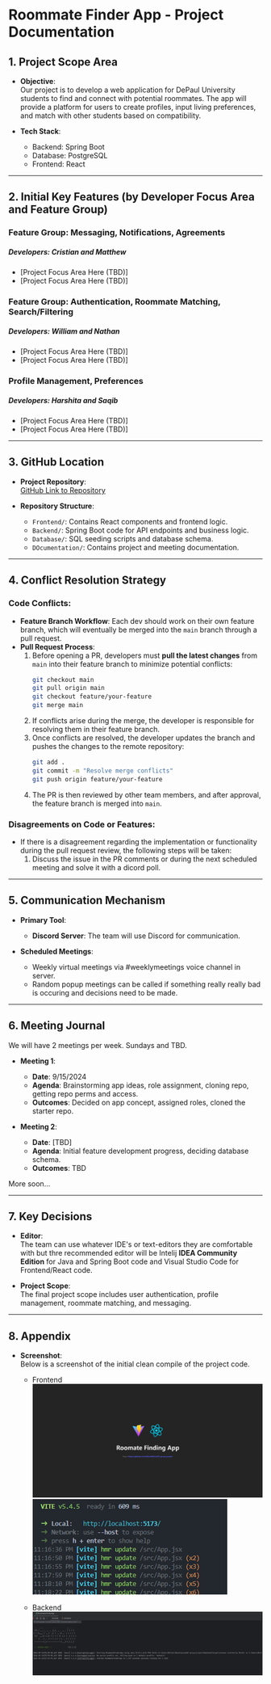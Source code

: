 

# **Roommate Finder App - Project Documentation**

## **1. Project Scope Area**
- **Objective**:  
  Our project is to develop a web application for DePaul University students to find and connect with potential roommates. The app will provide a platform for users to create profiles, input living preferences, and match with other students based on compatibility.
  
- **Tech Stack**:  
  - Backend: Spring Boot
  - Database: PostgreSQL
  - Frontend: React

---

## **2. Initial Key Features (by Developer Focus Area and Feature Group)**

### **Feature Group: Messaging, Notifications, Agreements**
##### Developers: Cristian and Matthew
- [Project Focus Area Here (TBD)]
- [Project Focus Area Here (TBD)]

### **Feature Group: Authentication, Roommate Matching, Search/Filtering**
##### Developers: William and Nathan
- [Project Focus Area Here (TBD)]
- [Project Focus Area Here (TBD)]

### **Profile Management, Preferences**
##### Developers: Harshita and Saqib
- [Project Focus Area Here (TBD)]
- [Project Focus Area Here (TBD)]

---

## **3. GitHub Location**
- **Project Repository**:  
  [GitHub Link to Repository](https://github.com/ileka2468/se452-group-project)
  
- **Repository Structure**:  
  - `Frontend/`: Contains React components and frontend logic.
  - `Backend/`:  Spring Boot code for API endpoints and business logic.
  - `Database/`: SQL seeding scripts and database schema.
  - `DOcumentation/`: Contains project and meeting documentation.

---

## **4. Conflict Resolution Strategy**
### **Code Conflicts**:
- **Feature Branch Workflow**: Each dev should work on their own feature branch, which will eventually be merged into the `main` branch through a pull request.
- **Pull Request Process**:
  1. Before opening a PR, developers must **pull the latest changes** from `main` into their feature branch to minimize potential conflicts:
     ```bash
     git checkout main
     git pull origin main
     git checkout feature/your-feature
     git merge main
     ```
  2. If conflicts arise during the merge, the developer is responsible for resolving them in their feature branch.
  3. Once conflicts are resolved, the developer updates the branch and pushes the changes to the remote repository:
     ```bash
     git add .
     git commit -m "Resolve merge conflicts"
     git push origin feature/your-feature
     ```
  4. The PR is then reviewed by other team members, and after approval, the feature branch is merged into `main`.
  
### **Disagreements on Code or Features**:
- If there is a disagreement regarding the implementation or functionality during the pull request review, the following steps will be taken:
  1. Discuss the issue in the PR comments or during the next scheduled meeting and solve it with a dicord poll.

---

## **5. Communication Mechanism**
- **Primary Tool**:  
  - **Discord Server**: The team will use Discord for communication.
  
- **Scheduled Meetings**:  
  - Weekly virtual meetings via #weeklymeetings voice channel in server.
  - Random popup meetings can be called if something really really bad is occuring and decisions need to be made.

---

## **6. Meeting Journal**
We will have 2 meetings per week. Sundays and TBD.
- **Meeting 1**:  
  - **Date**: 9/15/2024
  - **Agenda**: Brainstorming app ideas, role assignment, cloning repo, getting repo perms and access.
  - **Outcomes**: Decided on app concept, assigned roles, cloned the starter repo.
  
- **Meeting 2**:  
  - **Date**: [TBD]
  - **Agenda**: Initial feature development progress, deciding database schema.
  - **Outcomes**: TBD

More soon...

---

## **7. Key Decisions**
- **Editor**:  
  The team can use whatever IDE's or text-editors they are comfortable with but thre recommended editor will be Intelij **IDEA Community Edition** for Java and Spring Boot code and Visual Studio Code for Frontend/React code.
  
- **Project Scope**:  
  The final project scope includes user authentication, profile management, roommate matching, and messaging.

---

## **8. Appendix**
- **Screenshot**:  
  Below is a screenshot of the initial clean compile of the project code.

  - Frontend
  ![Clean Compile Screenshot](https://github.com/ileka2468/website/blob/main/fcpi.png?raw=true)
![Clean Compile Screenshot](https://github.com/ileka2468/website/blob/main/front.png?raw=true)

  - Backend
  ![Clean Compile Screenshot](https://github.com/ileka2468/website/blob/main/back.png?raw=true)
